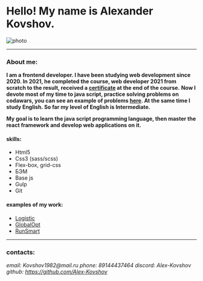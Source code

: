 # Hello! My name is Alexander Kovshov. 
![photo](/rsschool-cv/photo/20200221_131134.jpg)

---
### About me:
**I am a frontend developer. I have been studying web development since 2020. 
In 2021, he completed the course, web developer 2021 from scratch to the result, received a [certificate](https://github.com/Alex-Kovshov/certificate/commit/6b309e6bce01c47a90b154d4b2ffd3a95f4f1734) at the end of the course.** 
**Now I devote most of my time to java script, practice solving problems on codawars, you can see an example of problems [here](https://gist.github.com/Alex-Kovshov).
At the same time I study English. So far my level of English is Intermediate.**

**My goal is to learn the java script programming language, 
then master the react framework and develop web applications on it.**




#### skills:
   * Html5 
   * Css3 (sass/scss)
   * Flex-box, grid-css
   * БЭМ
   * Base js
   * Gulp
   * Git

#### examples of my work:
  * [Logistic]( https://alex-kovshov.github.io/logistic/)
  * [GlobalOpt]( https://alex-kovshov.github.io/GlobalOpt/)
  * [RunSmart]( https://alex-kovshov.github.io/puls/)

   ---
   
### contacts:
_email: Kovshov1982@mail.ru_
_phone: 89144437464_
_discord: Alex-Kovshov_
_github: https://github.com/Alex-Kovshov_